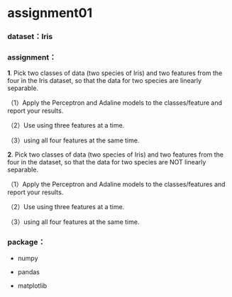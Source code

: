 # assignment01

### dataset：Iris

### assignment：

**1**. Pick two classes of data (two species of Iris) and two features from the four in the Iris dataset, so that the data for two species are linearly separable.

（1）Apply the Perceptron and Adaline models to the classes/feature and report your results.

（2）Use using three features at a time.

（3）using all four features at the same time.

**2**. Pick two classes of data (two species of Iris) and two features from the four in the dataset, so that the data for two species are NOT linearly separable.

（1）Apply the Perceptron and Adaline models to the classes/features and report your results.

（2）Use using three features at a time.

（3）using all four features at the same time.

### package：

- numpy

- pandas

- matplotlib

